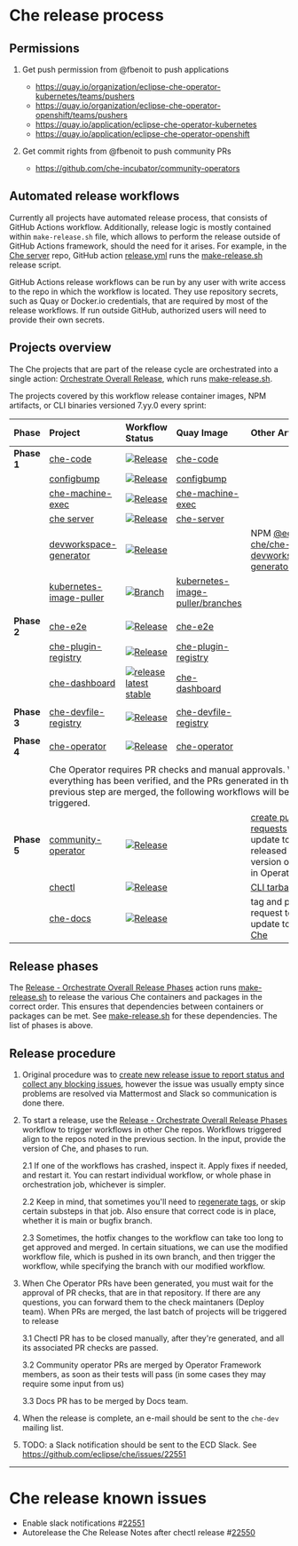 # Che release process

## Permissions
 
1. Get push permission from @fbenoit to push applications
    * https://quay.io/organization/eclipse-che-operator-kubernetes/teams/pushers
    * https://quay.io/organization/eclipse-che-operator-openshift/teams/pushers 
    * https://quay.io/application/eclipse-che-operator-kubernetes
    * https://quay.io/application/eclipse-che-operator-openshift

2. Get commit rights from @fbenoit to push community PRs
    * https://github.com/che-incubator/community-operators


## Automated release workflows

Currently all projects have automated release process, that consists of GitHub Actions workflow.
Additionally, release logic is mostly contained within `make-release.sh` file, which allows to perform the release outside of GitHub Actions framework, should the need for it arises.
For example, in the [Che server](https://github.com/eclipse-che/che-server) repo, GitHub action [release.yml](https://github.com/eclipse-che/che-server/actions/workflows/release.yml) runs the [make-release.sh](https://github.com/eclipse-che/che-server/blob/main/make-release.sh) release script.

GitHub Actions release workflows can be run by any user with write access to the repo in which the workflow is located. They use repository secrets, such as Quay or Docker.io credentials, that are required by most of the release workflows. If run outside GitHub, authorized users will need to provide their own secrets.

## Projects overview
The Che projects that are part of the release cycle are orchestrated into a single action:  [Orchestrate Overall Release](https://github.com/eclipse-che/che-release/actions/workflows/release-orchestrate-overall.yml), which runs [make-release.sh](https://github.com/eclipse-che/che-release/blob/main/make-release.sh).

The projects covered by this workflow release container images, NPM artifacts, or CLI binaries versioned 7.yy.0 every sprint:

| Phase       | Project | Workflow Status | Quay Image | Other Artifact |
| :---        | :---    | :---            | :---       | :---           |
| **Phase 1** | [che-code](https://github.com/che-incubator/che-code) | [![Release](https://github.com/che-incubator/che-code/actions/workflows/release.yml/badge.svg)](https://github.com/che-incubator/che-code/actions/workflows/release.yml) | [che-code](https://quay.io/che-incubator/che-code) |
| | [configbump](https://github.com/che-incubator/configbump) | [![Release](https://github.com/che-incubator/configbump/actions/workflows/release.yml/badge.svg)](https://github.com/che-incubator/configbump/actions/workflows/release.yml) | [configbump](https://quay.io/che-incubator/configbump) |
| | [che-machine-exec](https://github.com/eclipse-che/che-machine-exec) | [![Release](https://github.com/eclipse-che/che-machine-exec/actions/workflows/release.yml/badge.svg)](https://github.com/eclipse-che/che-machine-exec/actions/workflows/release.yml) | [che-machine-exec](https://quay.io/eclipse/che-machine-exec) |
| | [che server](https://github.com/eclipse-che/che-server) | [![Release](https://github.com/eclipse-che/che-server/actions/workflows/release.yml/badge.svg)](https://github.com/eclipse-che/che-server/actions/workflows/release.yml) | [che-server](https://quay.io/eclipse/che-server) |
| | [devworkspace-generator](https://github.com/eclipse-che/che-devfile-registry/tree/main/tools/devworkspace-generator ) | [![Release](https://github.com/eclipse-che/che-devfile-registry/actions/workflows/devworkspace-generator-release.yml/badge.svg)](https://github.com/eclipse-che/che-devfile-registry/actions/workflows/devworkspace-generator-release.yml) | | NPM [@eclipse-che/che-devworkspace-generator](https://www.npmjs.com/package/@eclipse-che/che-devworkspace-generator)
| | [kubernetes-image-puller](https://github.com/che-incubator/kubernetes-image-puller) | [![Branch](https://github.com/che-incubator/kubernetes-image-puller/actions/workflows/make-branch.yaml/badge.svg)](https://github.com/che-incubator/kubernetes-image-puller/actions/workflows/make-branch.yaml) | [kubernetes-image-puller/branches](https://github.com/che-incubator/kubernetes-image-puller/branches/active)
| | | 
| **Phase 2** | [che-e2e](https://github.com/eclipse/che) | [![Release](https://github.com/eclipse/che/actions/workflows/release.yml/badge.svg)](https://github.com/eclipse/che/actions/workflows/devworkspace-generator-release.yml) | [che-e2e](https://quay.io/eclipse/che-e2e) |
| | [che-plugin-registry](https://github.com/eclipse-che/che-plugin-registry) | [![Release](https://github.com/eclipse-che/che-plugin-registry/actions/workflows/release.yml/badge.svg)](https://github.com/eclipse-che/che-plugin-registry/actions/workflows/release.yml) | [che-plugin-registry](https://quay.io/eclipse/che-plugin-registry) |
| | [che-dashboard](https://github.com/eclipse-che/che-dashboard) | [![release latest stable](https://github.com/eclipse-che/che-dashboard/actions/workflows/release.yml/badge.svg)](https://github.com/eclipse-che/che-dashboard/actions/workflows/release.yml) | [che-dashboard](https://quay.io/eclipse/che-dashboard) |
| | | 
| **Phase 3** | [che-devfile-registry](https://github.com/eclipse-che/che-devfile-registry) | [![Release](https://github.com/eclipse-che/che-devfile-registry/actions/workflows/release.yml/badge.svg)](https://github.com/eclipse-che/che-devfile-registry/actions/workflows/release.yml) | [che-devfile-registry](https://quay.io/eclipse/che-devfile-registry) |
| |
| **Phase 4** | [che-operator](https://github.com/eclipse-che/che-operator) | [![Release](https://github.com/eclipse-che/che-operator/actions/workflows/release.yml/badge.svg)](https://github.com/eclipse-che/che-operator/actions/workflows/release.yml) | [che-operator](https://quay.io/eclipse/che-operator) |
| |
| <td colspan=5>Che Operator requires PR checks and manual approvals. When everything has been verified, and the PRs generated in the previous step are merged, the following workflows will be triggered.
| **Phase 5** | [community-operator](https://github.com/operator-framework/community-operators/) | [![Release](https://github.com/eclipse-che/che-operator/actions/workflows/release-community-operator-PRs.yml/badge.svg)](https://github.com/eclipse-che/che-operator/actions/workflows/release-community-operator-PRs.yml) | | [create pull requests](https://github.com/operator-framework/community-operators/pulls?q=%22Update+eclipse-che+operator%22+is%3Aopen) to update to latest released version of Che in OperatorHub
| | [chectl](https://github.com/che-incubator/chectl) | [![Release](https://github.com/eclipse-che/che-operator/actions/workflows/release-chectl.yml/badge.svg)](https://github.com/eclipse-che/che-operator/actions/workflows/release-chectl.yml) | | [CLI tarballs](https://github.com/che-incubator/chectl/releases)
| | [che-docs](https://github.com/eclipse/che-docs) | [![Release](https://github.com/eclipse-che/che-docs/actions/workflows/publication-builder.yaml/badge.svg)](https://github.com/eclipse-che/che-docs/actions/workflows/publication-builder.yaml) | | tag and pull request to update to [latest Che](https://github.com/eclipse-che/che-docs/tree/publication)

## Release phases

The [Release - Orchestrate Overall Release Phases]((https://github.com/eclipse-che/che-release/actions?query=workflow%3A%22Release+-+Orchestrate+Overall+Release+Phases%22)) action runs [make-release.sh](https://github.com/eclipse-che/che-release/blob/main/make-release.sh) to release the various Che containers and packages in the correct order. This ensures that dependencies between containers or packages can be met. See [make-release.sh](https://github.com/eclipse-che/che-release/blob/main/make-release.sh) for these dependencies. The list of phases is above. 


## Release procedure
1. Original procedure was to [create new release issue to report status and collect any blocking issues](https://github.com/eclipse/che/issues/new?assignees=&labels=kind%2Frelease&template=release.md&title=Release+Che+7.FIXME), however the issue was usually empty since problems are resolved via Mattermost and Slack so communication is done there. 

2. To start a release, use the [Release - Orchestrate Overall Release Phases](https://github.com/eclipse-che/che-release/actions/workflows/release-orchestrate-overall.yml) workflow to trigger workflows in other Che repos. Workflows triggered align to the repos noted in the previous section. In the input, provide the version of Che, and phases to run. 

    2.1 If one of the workflows has crashed, inspect it. Apply fixes if needed, and restart it. You can restart individual workflow, or whole phase in orchestration job, whichever is simpler.

    2.2 Keep in mind, that sometimes you'll need to [regenerate tags](https://github.com/eclipse/che/issues/18879), or skip certain substeps in that job. Also ensure that correct code is in place, whether it is main or bugfix branch.

    2.3 Sometimes, the hotfix changes to the workflow can take too long to get approved and merged. In certain situations, we can use the modified workflow file, which is pushed in its own branch, and then trigger the workflow, while specifying the branch with our modified workflow. 

3. When Che Operator PRs have been generated, you must wait for the approval of PR checks, that are in that repository. If there are any questions, you can forward them to the check maintaners (Deploy team). When PRs are merged, the last batch of projects will be triggered to release

    3.1 Chectl PR has to be closed manually, after they're generated, and all its associated PR checks are passed.

    3.2 Community operator PRs are merged by Operator Framework members, as soon as their tests will pass (in some cases they may require some input from us)

    3.3 Docs PR has to be merged by Docs team.

4. When the release is complete, an e-mail should be sent to the `che-dev` mailing list. 

5. TODO: a Slack notification should be sent to the ECD Slack. See https://github.com/eclipse/che/issues/22551

--------------


# Che release known issues

* Enable slack notifications #[22551](https://github.com/eclipse/che/issues/22551)
* Autorelease the Che Release Notes after chectl release #[22550](https://github.com/eclipse/che/issues/22550)
